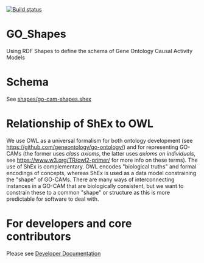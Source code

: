 [![Build status](https://github.com/geneontology/go-shapes/actions/workflows/makefile.yml/badge.svg)](https://github.com/geneontology/go-shapes/actions/workflows/makefile.yml)

# GO_Shapes

Using RDF Shapes to define the schema of Gene Ontology Causal Activity Models

# Schema

See [shapes/go-cam-shapes.shex](shapes/go-cam-shapes.shex)

# Relationship of ShEx to OWL

We use OWL as a universal formalism for both ontology development (see https://github.com/geneontology/go-ontology/) and for representing GO-CAMs (the former uses *class axioms*, the latter uses *axioms on individuals*, see https://www.w3.org/TR/owl2-primer/ for more info on these terms). The use of ShEx is complementary. OWL encodes "biological truths" and formal encodings of concepts, whereas ShEx is used as a data model constraining the "shape" of GO-CAMs. There are many ways of interconnecting instances in a GO-CAM that are biologically consistent, but we want to constrain these to a common "shape" or structure as this is more predictable for software to deal with.

# For developers and core contributors
Please see [Developer Documentation](DeveloperDocs.md)
